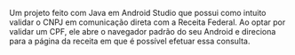 Um projeto feito com Java em Android Studio que possui como intuito validar o CNPJ em comunicação direta com a Receita Federal. 
Ao optar por validar um CPF, ele abre o navegador padrão do seu Android e direciona para a página da receita em que é possível efetuar essa consulta. 

